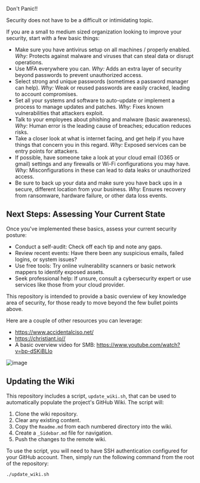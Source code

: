 Don't Panic!!

Security does not have to be a difficult or intimidating topic.  

If you are a small to medium sized organization looking to improve your security, start with a few basic things:
 - Make sure you have antivirus setup on all machines / properly enabled. *Why:* Protects against malware and viruses that can steal data or disrupt operations.
 - Use MFA everywhere you can. *Why:* Adds an extra layer of security beyond passwords to prevent unauthorized access.
 - Select strong and unique passwords (sometimes a password manager can help). *Why:* Weak or reused passwords are easily cracked, leading to account compromises.
 - Set all your systems and software to auto-update or implement a process to manage updates and patches. *Why:* Fixes known vulnerabilities that attackers exploit.
 - Talk to your employees about phishing and malware (basic awareness). *Why:* Human error is the leading cause of breaches; education reduces risks.
 - Take a closer look at what is internet facing, and get help if you have things that concern you in this regard. *Why:* Exposed services can be entry points for attackers.
 - If possible, have someone take a look at your cloud email (O365 or gmail) settings and any firewalls or Wi-Fi configurations you may have. *Why:* Misconfigurations in these can lead to data leaks or unauthorized access.
 - Be sure to back up your data and make sure you have back ups in a secure, different location from your business. *Why:* Ensures recovery from ransomware, hardware failure, or other data loss events.

## Next Steps: Assessing Your Current State

Once you've implemented these basics, assess your current security posture:
- Conduct a self-audit: Check off each tip and note any gaps.
- Review recent events: Have there been any suspicious emails, failed logins, or system issues?
- Use free tools: Try online vulnerability scanners or basic network mappers to identify exposed assets.
- Seek professional help: If unsure, consult a cybersecurity expert or use services like those from your cloud provider.

This repository is intended to provide a basic overview of key knowledge area of security, for those ready to move beyond the few bullet points above.

Here are a couple of other resources you can leverage:

 - https://www.accidentalciso.net/
 - https://christiant.io//
 - A basic overview video for SMB: https://www.youtube.com/watch?v=bp-dSKiBLIo

![image](https://github.com/user-attachments/assets/07cf6e82-e84e-4bc7-b29f-d9f88e0ead14)

## Updating the Wiki

This repository includes a script, `update_wiki.sh`, that can be used to automatically populate the project's GitHub Wiki. The script will:

1.  Clone the wiki repository.
2.  Clear any existing content.
3.  Copy the `Readme.md` from each numbered directory into the wiki.
4.  Create a `_Sidebar.md` file for navigation.
5.  Push the changes to the remote wiki.

To use the script, you will need to have SSH authentication configured for your GitHub account. Then, simply run the following command from the root of the repository:

```bash
./update_wiki.sh
```

